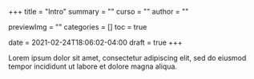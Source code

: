 +++
title = "Intro"
summary = ""
curso = ""
author = ""

previewImg = ""
categories = []
toc = true

date = 2021-02-24T18:06:02-04:00
draft = true
+++

Lorem ipsum dolor sit amet, consectetur
adipiscing elit, sed do eiusmod tempor
incididunt ut labore et dolore magna aliqua.
